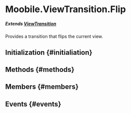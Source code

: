 Moobile.ViewTransition.Flip
================================================================================

##### Extends [ViewTransition](ViewTransition/ViewTransition.md)

Provides a transition that flips the current view.

Initialization {#initialiation}
--------------------------------------------------------------------------------

Methods {#methods}
--------------------------------------------------------------------------------


Members {#members}
--------------------------------------------------------------------------------


Events {#events}
--------------------------------------------------------------------------------